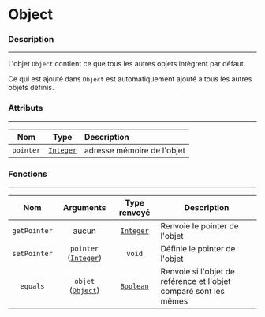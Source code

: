 # Object

### Description
---
L'objet `Object` contient ce que tous les autres objets intègrent par défaut.

Ce qui est ajouté dans `Object` est automatiquement ajouté à tous les autres objets définis.

### Attributs
---

|     Nom     |           Type            | Description                |
| :---------: |:-------------------------:| :------------------------- |
| ``pointer`` | [``Integer``](Integer.md) | adresse mémoire de l'objet |


### Fonctions
---

|      Nom       |                Arguments                |        Type renvoyé         | Description                                                       |
| :------------: |:---------------------------------------:|:---------------------------:| ----------------------------------------------------------------- |
| ``getPointer`` |                  aucun                  |  [``Integer``](Integer.md)  | Renvoie le pointer de l'objet                                     |
| ``setPointer`` | ``pointer`` ([``Integer``](Integer.md)) |          ``void``           | Définie le pointer de l'objet                                     |
|   ``equals``   |       ``objet`` ([``Object``](#description))       | [``Boolean``](Boolean.md) | Renvoie si l'objet de référence et l'objet comparé sont les mêmes |
